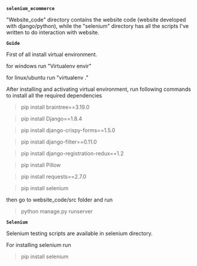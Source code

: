 **`selenium_ecommerce`**

"Website_code" directory contains the website code (website developed with django/python), while the "selenium" directory has all the scripts I've written to do interaction with website.

**`Guide`**

First of all install virtual environment. 

for windows run "Virtualenv  envir"

for linux/ubuntu run "virtualenv ."

After installing and activating virtual environment, run following commands to install all the required dependencies 

>pip install braintree==3.19.0

>pip install Django==1.8.4

>pip install django-crispy-forms==1.5.0

>pip install django-filter==0.11.0

>pip install django-registration-redux==1.2

>pip install Pillow

>pip install requests==2.7.0

>pip install selenium

then go to website_code/src folder and run
> python manage.py runserver

**`Selenium`**

Selenium testing scripts are available in selenium directory.

For installing selenium run

>pip install selenium
